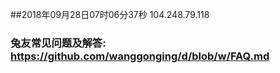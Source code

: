 ##2018年09月28日07时06分37秒 104.248.79.118
### 兔友常见问题及解答: https://github.com/wanggonging/d/blob/w/FAQ.md
